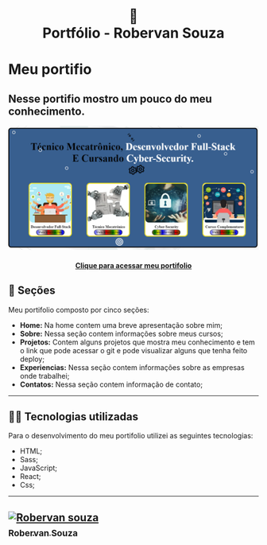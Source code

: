 
<h1 align="center" >
  📰 <br>Portfólio - Robervan Souza
</h1>

# Meu portifio
## Nesse portifio mostro um pouco do meu conhecimento.

![Resultado final do projeto](/src/assets/capa.png)
<h4 align="center"><a href="https://potifolio-robervan-souza.vercel.app/">Clique para acessar meu portifolio</a></h4>

## 📜 Seções
Meu portifolio composto por cinco seções:

- **Home:** Na home contem uma breve apresentação sobre mim;
- **Sobre:** Nessa seção contem informações sobre meus cursos;
- **Projetos:** Contem alguns projetos que mostra meu conhecimento e tem o link que pode acessar o git e pode visualizar alguns que tenha feito deploy;
- **Experiencias:** Nessa seção contem informações sobre as empresas onde trabalhei;
- **Contatos:** Nessa seção contem informação de contato;
---

## 👨‍💻 Tecnologias utilizadas

Para o desenvolvimento do meu portifolio utilizei as seguintes tecnologias:

- HTML;
- Sass;
- JavaScript;
- React;
- Css;

---
<h2 width="200px; >👨‍💻	 Autor</h2>

<table>
  <tr>
    <td align="center">
      <a href="https://github.com/RobervanSouza">
        <img src="https://avatars.githubusercontent.com/u/103292038?v=4" width="200px;" alt="Robervan souza"/><br>
        <sub>
          <b>Robervan Souza</b>
        </sub>
      </a>
    </td>
  </tr>
</table>